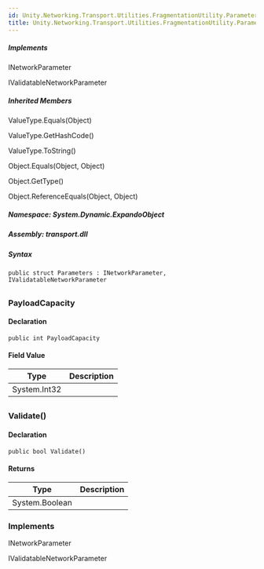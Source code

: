 ```yaml
---  
id: Unity.Networking.Transport.Utilities.FragmentationUtility.Parameters  
title: Unity.Networking.Transport.Utilities.FragmentationUtility.Parameters  
---
```


<div class="markdown level0 summary">

</div>

<div class="markdown level0 conceptual">

</div>

<div classs="implements">

##### Implements

<div>

INetworkParameter

</div>

<div>

IValidatableNetworkParameter

</div>

</div>

<div class="inheritedMembers">

##### Inherited Members

<div>

ValueType.Equals(Object)

</div>

<div>

ValueType.GetHashCode()

</div>

<div>

ValueType.ToString()

</div>

<div>

Object.Equals(Object, Object)

</div>

<div>

Object.GetType()

</div>

<div>

Object.ReferenceEquals(Object, Object)

</div>

</div>

##### **Namespace**: System.Dynamic.ExpandoObject

##### **Assembly**: transport.dll

##### Syntax

``` lang-csharp
public struct Parameters : INetworkParameter, IValidatableNetworkParameter
```

## 

### PayloadCapacity

<div class="markdown level1 summary">

</div>

<div class="markdown level1 conceptual">

</div>

#### Declaration

``` lang-csharp
public int PayloadCapacity
```

#### Field Value

| Type         | Description |
|--------------|-------------|
| System.Int32 |             |

## 

### Validate()

<div class="markdown level1 summary">

</div>

<div class="markdown level1 conceptual">

</div>

#### Declaration

``` lang-csharp
public bool Validate()
```

#### Returns

| Type           | Description |
|----------------|-------------|
| System.Boolean |             |

### Implements

<div>

INetworkParameter

</div>

<div>

IValidatableNetworkParameter

</div>
